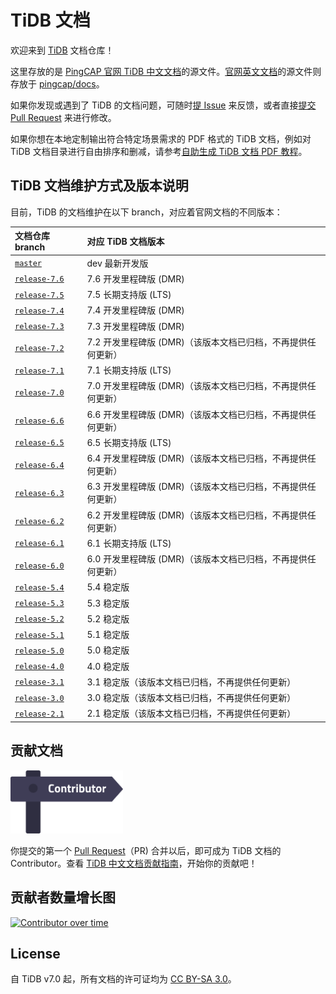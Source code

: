 # TiDB 文档

欢迎来到 [TiDB](https://github.com/pingcap/tidb) 文档仓库！

这里存放的是 [PingCAP 官网 TiDB 中文文档](https://docs.pingcap.com/zh/tidb/stable)的源文件。[官网英文文档](https://docs.pingcap.com/tidb/stable)的源文件则存放于 [pingcap/docs](https://github.com/pingcap/docs)。

如果你发现或遇到了 TiDB 的文档问题，可随时[提 Issue](https://github.com/pingcap/docs-cn/issues/new/choose) 来反馈，或者直接[提交 Pull Request](/CONTRIBUTING.md#如何提-pull-request) 来进行修改。

如果你想在本地定制输出符合特定场景需求的 PDF 格式的 TiDB 文档，例如对 TiDB 文档目录进行自由排序和删减，请参考[自助生成 TiDB 文档 PDF 教程](/resources/tidb-pdf-generation-tutorial.md)。

## TiDB 文档维护方式及版本说明

目前，TiDB 的文档维护在以下 branch，对应着官网文档的不同版本：

| 文档仓库 branch | 对应 TiDB 文档版本 |
|:---------|:----------|
| [`master`](https://github.com/pingcap/docs-cn/tree/master) | dev 最新开发版 |
| [`release-7.6`](https://github.com/pingcap/docs-cn/tree/release-7.6) | 7.6 开发里程碑版 (DMR) |
| [`release-7.5`](https://github.com/pingcap/docs-cn/tree/release-7.5) | 7.5 长期支持版 (LTS) |
| [`release-7.4`](https://github.com/pingcap/docs-cn/tree/release-7.4) | 7.4 开发里程碑版 (DMR) |
| [`release-7.3`](https://github.com/pingcap/docs-cn/tree/release-7.3) | 7.3 开发里程碑版 (DMR) |
| [`release-7.2`](https://github.com/pingcap/docs-cn/tree/release-7.2) | 7.2 开发里程碑版 (DMR)（该版本文档已归档，不再提供任何更新） |
| [`release-7.1`](https://github.com/pingcap/docs-cn/tree/release-7.1) | 7.1 长期支持版 (LTS) |
| [`release-7.0`](https://github.com/pingcap/docs-cn/tree/release-7.0) | 7.0 开发里程碑版 (DMR)（该版本文档已归档，不再提供任何更新） |
| [`release-6.6`](https://github.com/pingcap/docs-cn/tree/release-6.6) | 6.6 开发里程碑版 (DMR)（该版本文档已归档，不再提供任何更新） |
| [`release-6.5`](https://github.com/pingcap/docs-cn/tree/release-6.5) | 6.5 长期支持版 (LTS) |
| [`release-6.4`](https://github.com/pingcap/docs-cn/tree/release-6.4) | 6.4 开发里程碑版 (DMR)（该版本文档已归档，不再提供任何更新） |
| [`release-6.3`](https://github.com/pingcap/docs-cn/tree/release-6.3) | 6.3 开发里程碑版 (DMR)（该版本文档已归档，不再提供任何更新） |
| [`release-6.2`](https://github.com/pingcap/docs-cn/tree/release-6.2) | 6.2 开发里程碑版 (DMR)（该版本文档已归档，不再提供任何更新） |
| [`release-6.1`](https://github.com/pingcap/docs-cn/tree/release-6.1) | 6.1 长期支持版 (LTS) |
| [`release-6.0`](https://github.com/pingcap/docs-cn/tree/release-6.0) | 6.0 开发里程碑版 (DMR)（该版本文档已归档，不再提供任何更新） |
| [`release-5.4`](https://github.com/pingcap/docs-cn/tree/release-5.4) | 5.4 稳定版 |
| [`release-5.3`](https://github.com/pingcap/docs-cn/tree/release-5.3) | 5.3 稳定版 |
| [`release-5.2`](https://github.com/pingcap/docs-cn/tree/release-5.2) | 5.2 稳定版 |
| [`release-5.1`](https://github.com/pingcap/docs-cn/tree/release-5.1) | 5.1 稳定版 |
| [`release-5.0`](https://github.com/pingcap/docs-cn/tree/release-5.0) | 5.0 稳定版 |
| [`release-4.0`](https://github.com/pingcap/docs-cn/tree/release-4.0) | 4.0 稳定版 |
| [`release-3.1`](https://github.com/pingcap/docs-cn/tree/release-3.1) | 3.1 稳定版（该版本文档已归档，不再提供任何更新） |
| [`release-3.0`](https://github.com/pingcap/docs-cn/tree/release-3.0) | 3.0 稳定版（该版本文档已归档，不再提供任何更新） |
| [`release-2.1`](https://github.com/pingcap/docs-cn/tree/release-2.1) | 2.1 稳定版（该版本文档已归档，不再提供任何更新） |

## 贡献文档

[<img src="media/contribution-map.png" alt="contribution-map" width="180"></img>](https://github.com/pingcap/docs-cn/blob/master/credits.md)

你提交的第一个 [Pull Request](https://help.github.com/en/github/getting-started-with-github/github-glossary#pull-request)（PR) 合并以后，即可成为 TiDB 文档的 Contributor。查看 [TiDB 中文文档贡献指南](/CONTRIBUTING.md)，开始你的贡献吧！

## 贡献者数量增长图

[![Contributor over time](https://contributor-graph-api.apiseven.com/contributors-svg?chart=contributorOverTime&repo=pingcap/docs-cn)](https://www.apiseven.com/en/contributor-graph?chart=contributorOverTime&repo=pingcap/docs-cn)

## License

自 TiDB v7.0 起，所有文档的许可证均为 [CC BY-SA 3.0](https://creativecommons.org/licenses/by-sa/3.0/)。
